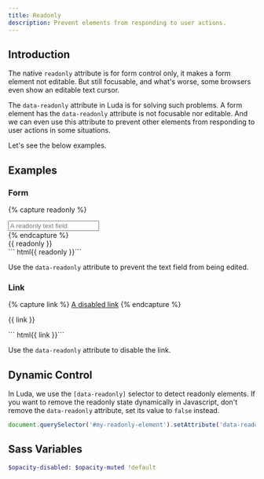 ```yaml
---
title: Readonly
description: Prevent elements from responding to user actions.
---
```


## Introduction

The native `readonly` attribute is for form control only,
it makes a form element not editable.
But still focusable, and what's worse,
some browsers even show an editable text cursor.

The `data-readonly` attribute in Luda is for solving such problems.
A form element has the `data-readonly` attribute is not focusable nor editable.
And we can even use this attribute to prevent other elements from responding
to user actions in some situations.

Let's see the below examples.

## Examples

### Form

{% capture readonly %}
<div class="fm fm-text" data-readonly>
  <input data-readonly placeholder="A readonly text field">
</div>
{% endcapture %}
<div class="example">
  {{ readonly }}
</div>
``` html{{ readonly }}```

Use the `data-readonly` attribute to prevent the text field from being edited.

### Link

{% capture link %}
<a href="#" data-readonly>A disabled link</a>
{% endcapture %}
<p class="example">
  {{ link }}
</p>
``` html{{ link }}```

Use the `data-readonly` attribute to disable the link.

## Dynamic Control

In Luda, we use the `[data-readonly]` selector to detect readonly elements.
If you want to remove the readonly state dynamically in Javascript,
don't remove the `data-readonly` attribute, set its value to `false` instead.

``` javascript
document.querySelector('#my-readonly-element').setAttribute('data-readonly', false)
```

## Sass Variables

``` sass
$opacity-disabled: $opacity-muted !default
```